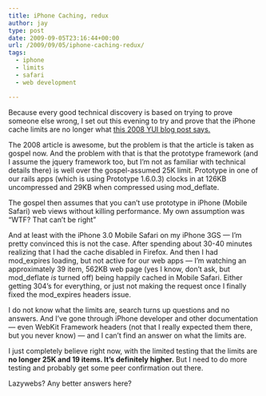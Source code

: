 ```yaml
---
title: iPhone Caching, redux
author: jay
type: post
date: 2009-09-05T23:16:44+00:00
url: /2009/09/05/iphone-caching-redux/
tags:
  - iphone
  - limits
  - safari
  - web development

---
```

Because every good technical discovery is based on trying to prove someone else wrong, I set out this evening to try and prove that the iPhone cache limits are no longer what [this 2008 YUI blog post says.][1]

The 2008 article is awesome, but the problem is that the article is taken as gospel now. And the problem with that is that the prototype framework (and I assume the jquery framework too, but I’m not as familiar with technical details there) is well over the gospel-assumed 25K limit. Prototype in one of our rails apps (which is using Prototype 1.6.0.3) clocks in at 126KB uncompressed and 29KB when compressed using mod_deflate.

The gospel then assumes that you can’t use prototype in iPhone (Mobile Safari) web views without killing performance. My own assumption was “WTF? That can’t be right”

And at least with the iPhone 3.0 Mobile Safari on my iPhone 3GS — I’m pretty convinced this is not the case. After spending about 30-40 minutes realizing that I had the cache disabled in Firefox. And then I had mod\_expires loading, but not active for our web apps — I’m watching an approximately 39 item, 562KB web page (yes I know, don’t ask, but mod\_deflate _is_ turned off) being happily cached in Mobile Safari. Either getting 304’s for everything, or just not making the request once I finally fixed the mod_expires headers issue.

I do not know what the limits are, search turns up questions and no answers. And I’ve gone through iPhone developer and other documentation — even WebKit Framework headers (not that I really expected them there, but you never know) — and I can’t find an answer on what the limits are.

I just completely believe right now, with the limited testing that the limits are **no longer 25K and 19 items. It’s definitely higher.** But I need to do more testing and probably get some peer confirmation out there.

Lazywebs? Any better answers here?

 [1]: http://yuiblog.com/blog/2008/02/06/iphone-cacheability/